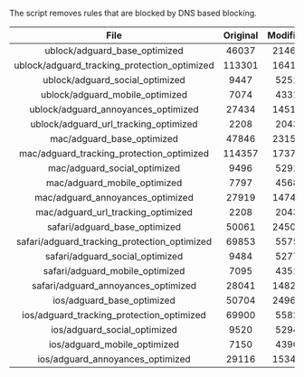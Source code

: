 The script removes rules that are blocked by DNS based blocking.


| File | Original | Modified |
|:----:|:-----:|:-----:|
| ublock/adguard_base_optimized | 46037 | 21463 |
| ublock/adguard_tracking_protection_optimized | 113301 | 16417 |
| ublock/adguard_social_optimized | 9447 | 5251 |
| ublock/adguard_mobile_optimized | 7074 | 4331 |
| ublock/adguard_annoyances_optimized | 27434 | 14516 |
| ublock/adguard_url_tracking_optimized | 2208 | 2043 |
| mac/adguard_base_optimized | 47846 | 23157 |
| mac/adguard_tracking_protection_optimized | 114357 | 17375 |
| mac/adguard_social_optimized | 9496 | 5291 |
| mac/adguard_mobile_optimized | 7797 | 4568 |
| mac/adguard_annoyances_optimized | 27919 | 14749 |
| mac/adguard_url_tracking_optimized | 2208 | 2043 |
| safari/adguard_base_optimized | 50061 | 24506 |
| safari/adguard_tracking_protection_optimized | 69853 | 5575 |
| safari/adguard_social_optimized | 9484 | 5277 |
| safari/adguard_mobile_optimized | 7095 | 4351 |
| safari/adguard_annoyances_optimized | 28041 | 14822 |
| ios/adguard_base_optimized | 50704 | 24961 |
| ios/adguard_tracking_protection_optimized | 69900 | 5582 |
| ios/adguard_social_optimized | 9520 | 5294 |
| ios/adguard_mobile_optimized | 7150 | 4390 |
| ios/adguard_annoyances_optimized | 29116 | 15348 |